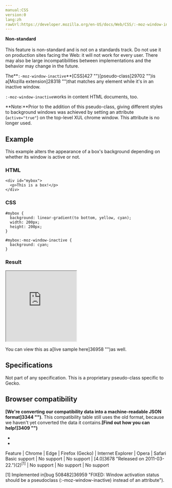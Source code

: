```yaml
---
manual:CSS
version:0
lang:zh
rawUrl:https://developer.mozilla.org/en-US/docs/Web/CSS/:-moz-window-inactive
---
```






**Non-standard**<br></br>This feature is non-standard and is not on a standards track. Do not use it on production sites facing the Web: it will not work for every user. There may also be large incompatibilities between implementations and the behavior may change in the future.





The**`:-moz-window-inactive`**[CSS]427 "")[pseudo-class]29702 "")is a[Mozilla extension]28318 "")that matches any element while it&#39;s in an inactive window.



`:-moz-window-inactive`works in content HTML documents, too.

**Note:**Prior to the addition of this pseudo-class, giving different styles to background windows was achieved by setting an attribute (`active="true"`) on the top-level XUL chrome window. This attribute is no longer used.

## Example<a name="Example"></a>


This example alters the appearance of a box&#39;s background depending on whether its window is active or not.


### HTML<a name="HTML"></a>

```
<div id="mybox">
  <p>This is a box!</p>
</div>
```

### CSS<a name="CSS"></a>

```
#mybox {
  background: linear-gradient(to bottom, yellow, cyan);
  width: 200px;
  height: 200px;
}

#mybox:-moz-window-inactive {
  background: cyan;
}
```

### Result<a name="Result"></a>


<iframe src='https://mdn.mozillademos.org/en-US/docs/Web/CSS/:-moz-window-inactive$samples/Example?revision=1303937' width='220' height='220'></iframe>




You can view this as a[live sample here]36958 "")as well.


## Specifications<a name="Specifications"></a>


Not part of any specification. This is a proprietary pseudo-class specific to Gecko.


## Browser compatibility<a name="Browser_compatibility"></a>


**[We&#39;re converting our compatibility data into a machine-readable JSON format]3344 "")**. This compatibility table still uses the old format, because we haven&#39;t yet converted the data it contains.**[Find out how you can help!]3409 "")**


* 
* 

Feature | Chrome | Edge | Firefox (Gecko) | Internet Explorer | Opera | Safari 
Basic support | No support | No support | [4.0]3678 "Released on 2011-03-22.")(2)<sup>[1]</sup> | No support | No support | No support 





[1] Implemented in[bug 508482]36959 "FIXED: Window activation status should be a pseudoclass (:-moz-window-inactive) instead of an attribute").




